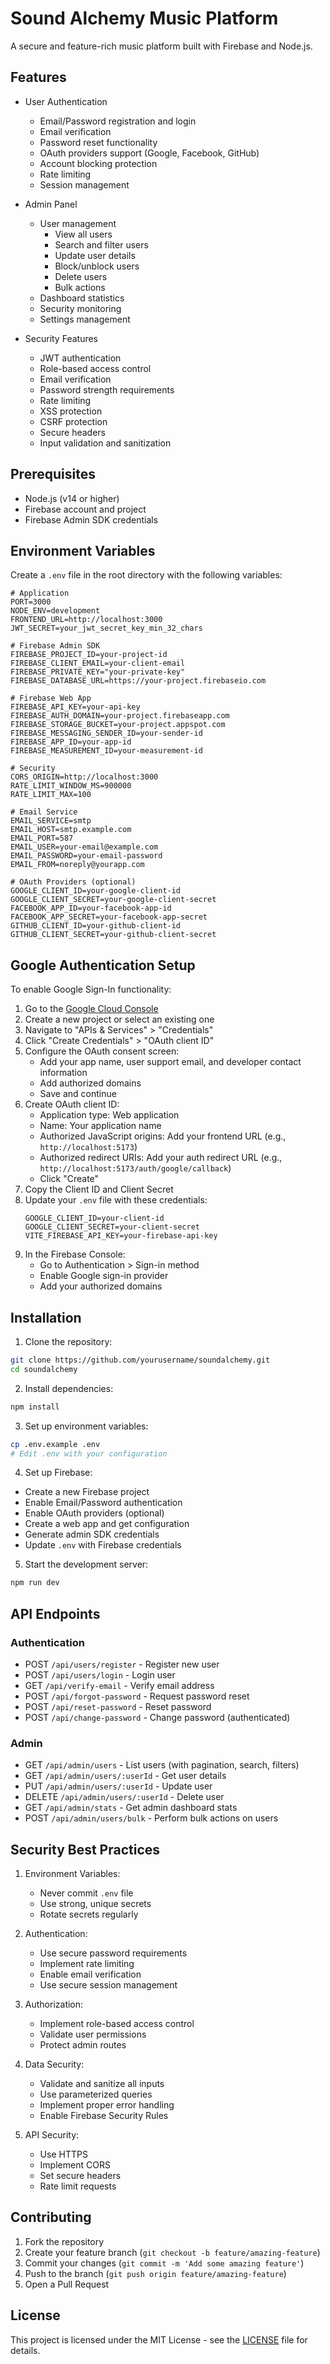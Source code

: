 # Sound Alchemy Music Platform

A secure and feature-rich music platform built with Firebase and Node.js.

## Features

- User Authentication
  - Email/Password registration and login
  - Email verification
  - Password reset functionality
  - OAuth providers support (Google, Facebook, GitHub)
  - Account blocking protection
  - Rate limiting
  - Session management

- Admin Panel
  - User management
    - View all users
    - Search and filter users
    - Update user details
    - Block/unblock users
    - Delete users
    - Bulk actions
  - Dashboard statistics
  - Security monitoring
  - Settings management

- Security Features
  - JWT authentication
  - Role-based access control
  - Email verification
  - Password strength requirements
  - Rate limiting
  - XSS protection
  - CSRF protection
  - Secure headers
  - Input validation and sanitization

## Prerequisites

- Node.js (v14 or higher)
- Firebase account and project
- Firebase Admin SDK credentials

## Environment Variables

Create a `.env` file in the root directory with the following variables:

```env
# Application
PORT=3000
NODE_ENV=development
FRONTEND_URL=http://localhost:3000
JWT_SECRET=your_jwt_secret_key_min_32_chars

# Firebase Admin SDK
FIREBASE_PROJECT_ID=your-project-id
FIREBASE_CLIENT_EMAIL=your-client-email
FIREBASE_PRIVATE_KEY="your-private-key"
FIREBASE_DATABASE_URL=https://your-project.firebaseio.com

# Firebase Web App
FIREBASE_API_KEY=your-api-key
FIREBASE_AUTH_DOMAIN=your-project.firebaseapp.com
FIREBASE_STORAGE_BUCKET=your-project.appspot.com
FIREBASE_MESSAGING_SENDER_ID=your-sender-id
FIREBASE_APP_ID=your-app-id
FIREBASE_MEASUREMENT_ID=your-measurement-id

# Security
CORS_ORIGIN=http://localhost:3000
RATE_LIMIT_WINDOW_MS=900000
RATE_LIMIT_MAX=100

# Email Service
EMAIL_SERVICE=smtp
EMAIL_HOST=smtp.example.com
EMAIL_PORT=587
EMAIL_USER=your-email@example.com
EMAIL_PASSWORD=your-email-password
EMAIL_FROM=noreply@yourapp.com

# OAuth Providers (optional)
GOOGLE_CLIENT_ID=your-google-client-id
GOOGLE_CLIENT_SECRET=your-google-client-secret
FACEBOOK_APP_ID=your-facebook-app-id
FACEBOOK_APP_SECRET=your-facebook-app-secret
GITHUB_CLIENT_ID=your-github-client-id
GITHUB_CLIENT_SECRET=your-github-client-secret
```

## Google Authentication Setup

To enable Google Sign-In functionality:

1. Go to the [Google Cloud Console](https://console.cloud.google.com/)
2. Create a new project or select an existing one
3. Navigate to "APIs & Services" > "Credentials"
4. Click "Create Credentials" > "OAuth client ID"
5. Configure the OAuth consent screen:
   - Add your app name, user support email, and developer contact information
   - Add authorized domains
   - Save and continue
6. Create OAuth client ID:
   - Application type: Web application
   - Name: Your application name
   - Authorized JavaScript origins: Add your frontend URL (e.g., `http://localhost:5173`)
   - Authorized redirect URIs: Add your auth redirect URL (e.g., `http://localhost:5173/auth/google/callback`)
   - Click "Create"
7. Copy the Client ID and Client Secret
8. Update your `.env` file with these credentials:
   ```
   GOOGLE_CLIENT_ID=your-client-id
   GOOGLE_CLIENT_SECRET=your-client-secret
   VITE_FIREBASE_API_KEY=your-firebase-api-key
   ```
9. In the Firebase Console:
   - Go to Authentication > Sign-in method
   - Enable Google sign-in provider
   - Add your authorized domains

## Installation

1. Clone the repository:
```bash
git clone https://github.com/yourusername/soundalchemy.git
cd soundalchemy
```

2. Install dependencies:
```bash
npm install
```

3. Set up environment variables:
```bash
cp .env.example .env
# Edit .env with your configuration
```

4. Set up Firebase:
- Create a new Firebase project
- Enable Email/Password authentication
- Enable OAuth providers (optional)
- Create a web app and get configuration
- Generate admin SDK credentials
- Update `.env` with Firebase credentials

5. Start the development server:
```bash
npm run dev
```

## API Endpoints

### Authentication

- POST `/api/users/register` - Register new user
- POST `/api/users/login` - Login user
- GET `/api/verify-email` - Verify email address
- POST `/api/forgot-password` - Request password reset
- POST `/api/reset-password` - Reset password
- POST `/api/change-password` - Change password (authenticated)

### Admin

- GET `/api/admin/users` - List users (with pagination, search, filters)
- GET `/api/admin/users/:userId` - Get user details
- PUT `/api/admin/users/:userId` - Update user
- DELETE `/api/admin/users/:userId` - Delete user
- GET `/api/admin/stats` - Get admin dashboard stats
- POST `/api/admin/users/bulk` - Perform bulk actions on users

## Security Best Practices

1. Environment Variables:
   - Never commit `.env` file
   - Use strong, unique secrets
   - Rotate secrets regularly

2. Authentication:
   - Use secure password requirements
   - Implement rate limiting
   - Enable email verification
   - Use secure session management

3. Authorization:
   - Implement role-based access control
   - Validate user permissions
   - Protect admin routes

4. Data Security:
   - Validate and sanitize all inputs
   - Use parameterized queries
   - Implement proper error handling
   - Enable Firebase Security Rules

5. API Security:
   - Use HTTPS
   - Implement CORS
   - Set secure headers
   - Rate limit requests

## Contributing

1. Fork the repository
2. Create your feature branch (`git checkout -b feature/amazing-feature`)
3. Commit your changes (`git commit -m 'Add some amazing feature'`)
4. Push to the branch (`git push origin feature/amazing-feature`)
5. Open a Pull Request

## License

This project is licensed under the MIT License - see the [LICENSE](LICENSE) file for details.